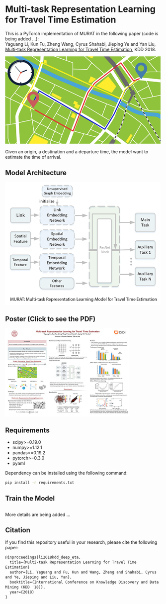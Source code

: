 # Multi-task Representation Learning for Travel Time Estimation 
This is a PyTorch implementation of MURAT in the following paper (code is being added ...): \
Yaguang Li, Kun Fu, Zheng Wang, Cyrus Shahabi, Jieping Ye and Yan Liu, [Multi-task Representation Learning for Travel Time Estimation](http://infolab.usc.edu/DocsDemos/kdd_2018_deep_eta.pdf), KDD 2018.

<img src="figures/od_eta.png" alt="Origin-Destination Travel Time Estimation" width="500px" />

Given an origin, a destination and a departure time, the model want to estimate the time of arrival.

## Model Architecture
<img src="figures/murat.png" alt="Multi-task Representation Learning for Travel Time Estimation" width="500px" />


## Poster (Click to see the PDF)


<a href="http://www-scf.usc.edu/~yaguang/papers/kdd_2018_deep_eta_poster.pdf" class="clearfix">
  <img src="figures/kdd_2018_deep_eta_poster.jpg" style="height: auto; width:400px;">
</a>

## Requirements
- scipy>=0.19.0
- numpy>=1.12.1
- pandas>=0.19.2
- pytorch>=0.3.0
- pyaml

Dependency can be installed using the following command:

```bash
pip install -r requirements.txt
```



## Train the Model
```bash
```

More details are being added ...

## Citation

If you find this repository useful in your research, please cite the following paper:
```
@inproceedings{li2018kdd_deep_eta,
  title={Multi-task Representation Learning for Travel Time Estimation}
  author={Li, Yaguang and Fu, Kun and Wang, Zheng and Shahabi, Cyrus and Ye, Jieping and Liu, Yan},
  booktitle={International Conference on Knowledge Discovery and Data Mining (KDD '18)},
  year={2018}
}
```
